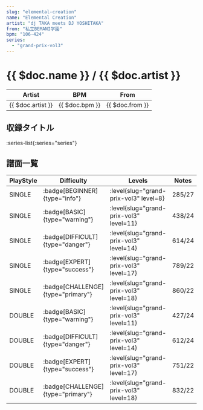 ```yaml
---
slug: "elemental-creation"
name: "Elemental Creation"
artist: "dj TAKA meets DJ YOSHITAKA"
from: "私立BEMANI学園"
bpm: "106-424"
series:
  - "grand-prix-vol3"
---
```


# {{ $doc.name }} / {{ $doc.artist }}

|Artist|BPM|From|
|------|---|----|
|{{ $doc.artist }}|{{ $doc.bpm }}|{{ $doc.from }}|

## 収録タイトル

:series-list{:series="series"}

## 譜面一覧

|PlayStyle|Difficulty|Levels|Notes|Movie|
|---------|----------|------|-----|-----|
|SINGLE| :badge[BEGINNER]{type="info"}|<div class="field is-grouped is-grouped-multiline"> :level{slug="grand-prix-vol3" level=8}</div>|285/27||
|SINGLE| :badge[BASIC]{type="warning"}|<div class="field is-grouped is-grouped-multiline"> :level{slug="grand-prix-vol3" level=11}</div>|438/24||
|SINGLE| :badge[DIFFICULT]{type="danger"}|<div class="field is-grouped is-grouped-multiline"> :level{slug="grand-prix-vol3" level=14}</div>|614/24||
|SINGLE| :badge[EXPERT]{type="success"}|<div class="field is-grouped is-grouped-multiline"> :level{slug="grand-prix-vol3" level=17}</div>|789/22||
|SINGLE| :badge[CHALLENGE]{type="primary"}|<div class="field is-grouped is-grouped-multiline"> :level{slug="grand-prix-vol3" level=18}</div>|860/22||
|DOUBLE| :badge[BASIC]{type="warning"}|<div class="field is-grouped is-grouped-multiline"> :level{slug="grand-prix-vol3" level=11}</div>|427/24||
|DOUBLE| :badge[DIFFICULT]{type="danger"}|<div class="field is-grouped is-grouped-multiline"> :level{slug="grand-prix-vol3" level=14}</div>|612/24||
|DOUBLE| :badge[EXPERT]{type="success"}|<div class="field is-grouped is-grouped-multiline"> :level{slug="grand-prix-vol3" level=17}</div>|751/22||
|DOUBLE| :badge[CHALLENGE]{type="primary"}|<div class="field is-grouped is-grouped-multiline"> :level{slug="grand-prix-vol3" level=18}</div>|832/22||
